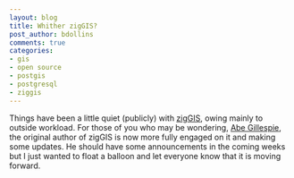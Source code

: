 ```yaml
---
layout: blog
title: Whither zigGIS?
post_author: bdollins
comments: true
categories:
- gis
- open source
- postgis
- postgresql
- ziggis
---
```


Things have been a little quiet (publicly) with <a href="http://code.google.com/p/ziggis/">zigGIS</a>, owing mainly to outside workload. For those of you who may be wondering, <a href="http://abegillespie.blogspot.com">Abe Gillespie</a>, the original author of zigGIS is now more fully engaged on it and making some updates. He should have some announcements in the coming weeks but I just wanted to float a balloon and let everyone know that it is moving forward.